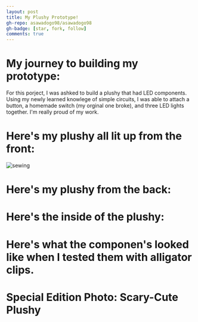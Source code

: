 ```yaml
---
layout: post
title: My Plushy Prototype!
gh-repo: asawadogo98/asawadogo98
gh-badge: [star, fork, follow]
comments: true
---
```

# My journey to building my prototype: 
 For this porject, I was ashked to build a plushy that had LED components. Using my newly learned knowlege of simple circuits, I was able to attach a button,  a homemade switch (my orginal one broke), and three LED lights together. I'm really proud of my work. 
# Here's my plushy all lit up from the front: 
![sewing](https://asawadogo98.github.io/assets/img/IMG_2387.jpg)
# Here's my plushy from the back:
# Here's the inside of the plushy:
# Here's what the componen's looked like when I tested them with  alligator clips.
# Special Edition Photo: Scary-Cute Plushy
